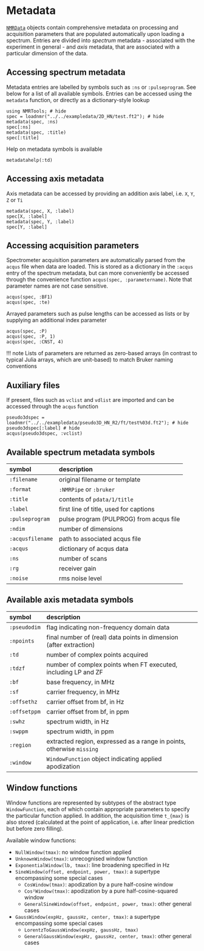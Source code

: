 # Metadata

[`NMRData`](@ref) objects contain comprehensive metadata on processing and acquisition parameters that are populated automatically upon loading a spectrum. Entries are divided into *spectrum* metadata - associated with the experiment in general - and *axis* metadata, that are associated with a particular dimension of the data.


## Accessing spectrum metadata

Metadata entries are labelled by symbols such as `:ns` or `:pulseprogram`. See below for a list of all available symbols. Entries can be accessed using the `metadata` function, or directly as a dictionary-style lookup

```@repl 1
using NMRTools; # hide
spec = loadnmr("../../exampledata/2D_HN/test.ft2"); # hide
metadata(spec, :ns)
spec[:ns]
metadata(spec, :title)
spec[:title]
```

Help on metadata symbols is available

```@repl 1
metadatahelp(:td)
```


## Accessing axis metadata

Axis metadata can be accessed by providing an addition axis label, i.e. `X`, `Y`, `Z` or `Ti`

```@repl 1
metadata(spec, X, :label)
spec[X, :label]
metadata(spec, Y, :label)
spec[Y, :label]
```


## Accessing acquisition parameters

Spectrometer acquisition parameters are automatically parsed from the `acqus` file when data are loaded. This is stored as a dictionary in the `:acqus` entry of the spectrum metadata, but can more conveniently be accessed through the convenience function `acqus(spec, :parametername)`. Note that parameter names are not case sensitive.

```@repl 1
acqus(spec, :BF1)
acqus(spec, :te)
```

Arrayed parameters such as pulse lengths can be accessed as lists or by supplying an additional index parameter

```@repl 1
acqus(spec, :P)
acqus(spec, :P, 1)
acqus(spec, :CNST, 4)
```

!!! note
    Lists of parameters are returned as zero-based arrays (in contrast to typical Julia arrays, which are unit-based) to match Bruker naming conventions


## Auxiliary files

If present, files such as `vclist` and `vdlist` are imported and can be accessed through the `acqus` function

```@repl 1
pseudo3dspec = loadnmr("../../exampledata/pseudo3D_HN_R2/ft/test%03d.ft2"); # hide
pseudo3dspec[:label] # hide
acqus(pseudo3dspec, :vclist)
```


## Available spectrum metadata symbols

| symbol           | description                                |
|:-----------------|:-------------------------------------------|
| `:filename`      | original filename or template              |
| `:format`        | `:NMRPipe` or `:bruker`                    |
| `:title`         | contents of `pdata/1/title`                |
| `:label`         | first line of title, used for captions     |
| `:pulseprogram`  | pulse program (PULPROG) from acqus file    |
| `:ndim`          | number of dimensions                       |
| `:acqusfilename` | path to associated acqus file              |
| `:acqus`         | dictionary of acqus data                   |
| `:ns`            | number of scans                            |
| `:rg`            | receiver gain                              |
| `:noise`         | rms noise level                            |


## Available axis metadata symbols

| symbol         | description                                                           |
|:---------------|:----------------------------------------------------------------------|
| `:pseudodim`   | flag indicating non-frequency domain data                             |
| `:npoints`     | final number of (real) data points in dimension (after extraction)    |
| `:td`          | number of complex points acquired                                     |
| `:tdzf`        | number of complex points when FT executed, including LP and ZF        |
| `:bf`          | base frequency, in MHz                                                |
| `:sf`          | carrier frequency, in MHz                                             |
| `:offsethz`    | carrier offset from bf, in Hz                                         |
| `:offsetppm`   | carrier offset from bf, in ppm                                        |
| `:swhz`        | spectrum width, in Hz                                                 |
| `:swppm`       | spectrum width, in ppm                                                |
| `:region`      | extracted region, expressed as a range in points, otherwise `missing` |
| `:window`      | `WindowFunction` object indicating applied apodization                |


## Window functions

Window functions are represented by subtypes of the abstract type `WindowFunction`, each of which contain appropriate parameters to specify the particular function applied. In addition, the acquisition time ``t_{max}`` is also stored (calculated at the point of application, i.e. after linear prediction but before zero filling).

Available window functions:
* `NullWindow(tmax)`: no window function applied
* `UnknownWindow(tmax)`: unrecognised window function
* `ExponentialWindow(lb, tmax)`: line broadening specified in Hz
* `SineWindow(offset, endpoint, power, tmax)`: a supertype encompassing some special cases
  - `CosWindow(tmax)`: apodization by a pure half-cosine window
  - `Cos²Window(tmax)`: apodization by a pure half-cosine-squared window
  - `GeneralSineWindow(offset, endpoint, power, tmax)`: other general cases
* `GaussWindow(expHz, gaussHz, center, tmax)`: a supertype encompassing some special cases
  - `LorentzToGaussWindow(expHz, gaussHz, tmax)`
  - `GeneralGaussWindow(expHz, gaussHz, center, tmax)`: other general cases
